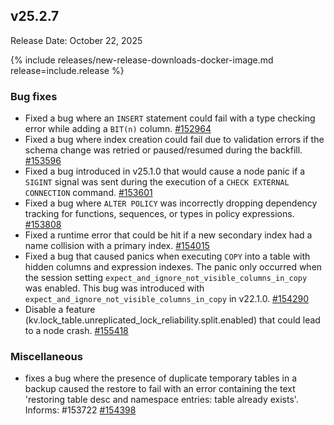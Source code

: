 ## v25.2.7

Release Date: October 22, 2025

{% include releases/new-release-downloads-docker-image.md release=include.release %}

<h3 id="v25-2-7-bug-fixes">Bug fixes</h3>

- Fixed a bug where an `INSERT` statement could fail with a type checking error while adding a `BIT(n)` column. [#152964][#152964]
- Fixed a bug where index creation could fail due to validation errors if the schema change was retried or paused/resumed during the backfill. [#153596][#153596]
- Fixed a bug introduced in v25.1.0 that would
  cause a node panic if a `SIGINT` signal was sent during the execution of
  a `CHECK EXTERNAL CONNECTION` command. [#153601][#153601]
- Fixed a bug where `ALTER POLICY` was incorrectly dropping dependency tracking for functions, sequences, or types in policy expressions. [#153808][#153808]
- Fixed a runtime error that could be hit if a new secondary index had a name collision with a primary index. [#154015][#154015]
- Fixed a bug that caused panics when executing `COPY` into a table with hidden columns and expression indexes. The panic only occurred when the session setting `expect_and_ignore_not_visible_columns_in_copy` was enabled. This bug was introduced with `expect_and_ignore_not_visible_columns_in_copy` in v22.1.0. [#154290][#154290]
- Disable a feature
  (kv.lock_table.unreplicated_lock_reliability.split.enabled) that could
  lead to a node crash. [#155418][#155418]

<h3 id="v25-2-7-miscellaneous">Miscellaneous</h3>

- fixes a bug where the presence of duplicate temporary
  tables in a backup caused the restore to fail with an error containing
  the text 'restoring table desc and namespace
  entries: table already exists'.
  Informs: #153722 [#154398][#154398]


[#154398]: https://github.com/cockroachdb/cockroach/pull/154398
[#152964]: https://github.com/cockroachdb/cockroach/pull/152964
[#153596]: https://github.com/cockroachdb/cockroach/pull/153596
[#153601]: https://github.com/cockroachdb/cockroach/pull/153601
[#153808]: https://github.com/cockroachdb/cockroach/pull/153808
[#154015]: https://github.com/cockroachdb/cockroach/pull/154015
[#154290]: https://github.com/cockroachdb/cockroach/pull/154290
[#155418]: https://github.com/cockroachdb/cockroach/pull/155418
